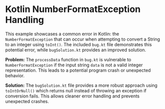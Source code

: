 # Kotlin NumberFormatException Handling

This example showcases a common error in Kotlin: the `NumberFormatException` that can occur when attempting to convert a String to an integer using `toInt()`.  The included `bug.kt` file demonstrates this potential error, while `bugSolution.kt` provides an improved solution. 

**Problem:**
The `processData` function in `bug.kt` is vulnerable to `NumberFormatException` if the input string `data` is not a valid integer representation. This leads to a potential program crash or unexpected behavior.

**Solution:**
The `bugSolution.kt` file provides a more robust approach using `toIntOrNull()` which returns null instead of throwing an exception if conversion fails. This allows cleaner error handling and prevents unexpected crashes.